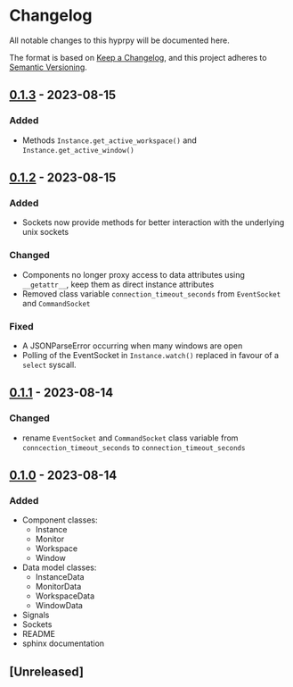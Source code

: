 # Changelog

All notable changes to this hyprpy will be documented here.

The format is based on [Keep a Changelog](https://keepachangelog.com/en/1.0.0/),
and this project adheres to [Semantic Versioning](https://semver.org/spec/v2.0.0.html).

## [0.1.3] - 2023-08-15

### Added

- Methods `Instance.get_active_workspace()` and `Instance.get_active_window()`

## [0.1.2] - 2023-08-15

### Added

- Sockets now provide methods for better interaction with the underlying unix sockets

### Changed

- Components no longer proxy access to data attributes using `__getattr__`, keep them as direct instance attributes
- Removed class variable `connection_timeout_seconds` from `EventSocket` and `CommandSocket`

### Fixed

- A JSONParseError occurring when many windows are open
- Polling of the EventSocket in `Instance.watch()` replaced in favour of a `select` syscall.

## [0.1.1] - 2023-08-14

### Changed

- rename `EventSocket` and `CommandSocket` class variable from `conncection_timeout_seconds` to `connection_timeout_seconds`

## [0.1.0] - 2023-08-14

### Added

- Component classes:
    - Instance
    - Monitor
    - Workspace
    - Window
- Data model classes:
    - InstanceData
    - MonitorData
    - WorkspaceData
    - WindowData
- Signals
- Sockets
- README
- sphinx documentation

## [Unreleased]

[0.1.3]: https://github.com/ulinja/hyprpy/compare/v0.1.2...v0.1.3
[0.1.2]: https://github.com/ulinja/hyprpy/compare/v0.1.1...v0.1.2
[0.1.1]: https://github.com/ulinja/hyprpy/compare/v0.1.0...v0.1.1
[0.1.0]: https://github.com/ulinja/hyprpy/releases/tag/v0.1.0
